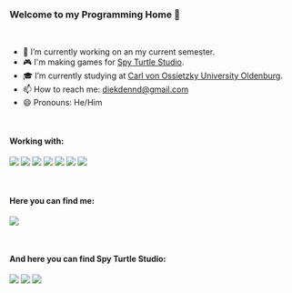 ### Welcome to my Programming Home 👋
&nbsp;

- 🔭 I’m currently working on an my current semester.
- 🎮 I'm making games for [Spy Turtle Studio][STS].
- 🎓 I’m currently studying at [Carl von Ossietzky University Oldenburg][Uni].
- 📫 How to reach me: diekdennd@gmail.com
- 😄 Pronouns: He/Him

&nbsp;
#### Working with:
<img src="https://img.shields.io/badge/python%20-%2314354C.svg?&style=for-the-badge&logo=python&logoColor=white"/> <img src="https://img.shields.io/badge/c%23%20-%23239120.svg?&style=for-the-badge&logo=c-sharp&logoColor=white"/> <img src="https://img.shields.io/badge/java-%23ED8B00.svg?&style=for-the-badge&logo=java&logoColor=white"/> <img src="https://img.shields.io/badge/git%20-%23F05033.svg?&style=for-the-badge&logo=git&logoColor=white"/> <img src="https://img.shields.io/badge/Keras%20-%23D00000.svg?&style=for-the-badge&logo=Keras&logoColor=white"/> <img src="https://img.shields.io/badge/docker%20-%230db7ed.svg?&style=for-the-badge&logo=docker&logoColor=white"/> <img src="https://img.shields.io/badge/Jupyter%20-%23F37626.svg?&style=for-the-badge&logo=Jupyter&logoColor=white"/>

&nbsp;
#### Here you can find me:
[<img src="https://img.shields.io/badge/twitter-%231DA1F2.svg?&style=for-the-badge&logo=twitter&logoColor=white" />][Twitter]

&nbsp;
#### And here you can find Spy Turtle Studio:
[<img src="https://img.shields.io/badge/twitter-%231DA1F2.svg?&style=for-the-badge&logo=twitter&logoColor=white" />][STSTwitter] [<img src="https://img.shields.io/badge/youtube-%23FF0000.svg?&style=for-the-badge&logo=youtube&logoColor=white" />][STSYouTube] [<img src="https://img.shields.io/badge/instagram-%23E4405F.svg?&style=for-the-badge&logo=instagram&logoColor=white" />][STSInstagram]

[Uni]: https://uol.de/en/
[UnityBase]: https://github.com/DDiekmann/BaseGameProject
[Twitter]: https://twitter.com/Feuermoond
[STS]: https://spy-turtle-studio.itch.io/
[STSTwitter]: https://twitter.com/SpyTurtleStudio
[STSYouTube]: https://www.youtube.com/channel/UCX2439dAXupHvZN5Fh9j1aQ/?guided_help_flow=5
[STSInstagram]: https://www.instagram.com/spyturtlestudio/
